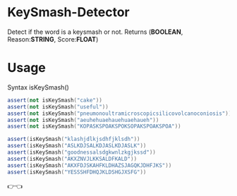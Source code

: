 # KeySmash-Detector

Detect if the word is a keysmash or not. 
Returns (**BOOLEAN**, Reason:**STRING**, Score:**FLOAT**)

# Usage

Syntax isKeySmash(<string>)

```lua
assert(not isKeySmash("cake"))
assert(not isKeySmash("useful"))
assert(not isKeySmash("pneumonoultramicroscopicsilicovolcanoconiosis"))
assert(not isKeySmash("aeuhehuaehauehuaehaueh"))
assert(not isKeySmash("KOPASKSPOAKSPOKSOPAKSPOAKSPOA"))

assert(isKeySmash("klashjdlkjsdhfjklsdh"))
assert(isKeySmash("ASLKDJSALKDJASLKDJASLK"))
assert(isKeySmash("goodnessalsdgkwnlzkgjkssd"))
assert(isKeySmash("AKXZNVJLKKSALDFKALD"))
assert(isKeySmash("AKXFDJSKAHFKLDHAZSJAGQKJDHFJKS"))
assert(isKeySmash("YESSSHFDHQJKLDSHGJXSFG"))

```

👉👈
